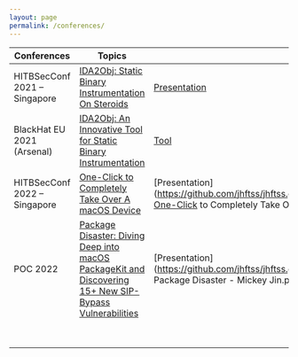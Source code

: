 ```yaml
---
layout: page
permalink: /conferences/
---
```




| Conferences                  | Topics                                                       | Slides/Tools                                                 |
| ---------------------------- | ------------------------------------------------------------ | ------------------------------------------------------------ |
| HITBSecConf 2021 – Singapore | [IDA2Obj: Static Binary Instrumentation On Steroids](https://conference.hitb.org/hitbsecconf2021sin/sessions/ida2obj-static-binary-instrumentation-on-steroids/) | [Presentation](https://github.com/jhftss/jhftss.github.io/blob/main/res/slides/HITB2021SIN%20-%20IDA2Obj%20-%20Mickey%20Jin.pdf) |
| BlackHat EU 2021 (Arsenal)   | [IDA2Obj: An Innovative Tool for Static Binary Instrumentation](https://www.blackhat.com/eu-21/arsenal/schedule/index.html#idaobj-an-innovative-tool-for-static-binary-instrumentation-24599) | [Tool](https://github.com/jhftss/IDA2Obj)                    |
| HITBSecConf 2022 – Singapore | [One-Click to Completely Take Over A macOS Device](https://conference.hitb.org/hitbsecconf2022sin/session/one-click-to-completely-takeover-a-macos-device/) | [Presentation](https://github.com/jhftss/jhftss.github.io/blob/main/res/slides/HITB2022SIN-One-Click to Completely Take Over A macOS Device-Mickey Jin.pdf) |
| POC 2022                     | [Package Disaster: Diving Deep into macOS PackageKit and Discovering 15+ New SIP-Bypass Vulnerabilities](https://powerofcommunity.net/speaker_main.htm) | [Presentation](https://github.com/jhftss/jhftss.github.io/blob/main/res/slides/POC2022 - Package Disaster - Mickey Jin.pdf) |
|                              |                                                              |                                                              |
|                              |                                                              |                                                              |
|                              |                                                              |                                                              |
|                              |                                                              |                                                              |
|                              |                                                              |                                                              |
|                              |                                                              |                                                              |
|                              |                                                              |                                                              |
|                              |                                                              |                                                              |



